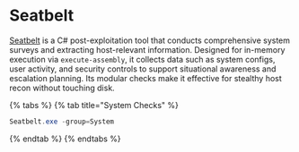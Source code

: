 # Seatbelt

[Seatbelt](https://github.com/GhostPack/Seatbelt) is a C# post-exploitation tool that conducts comprehensive system surveys and extracting host-relevant information. Designed for in-memory execution via `execute-assembly`, it collects data such as system configs, user activity, and security controls to support situational awareness and escalation planning. Its modular checks make it effective for stealthy host recon without touching disk.

{% tabs %}
{% tab title="System Checks" %}
```powershell
Seatbelt.exe -group=System
```
{% endtab %}
{% endtabs %}
